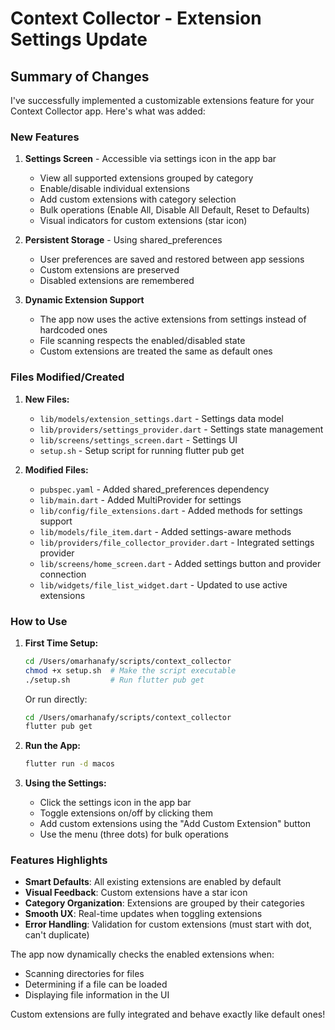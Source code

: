 # Context Collector - Extension Settings Update

## Summary of Changes

I've successfully implemented a customizable extensions feature for your Context Collector app. Here's what was added:

### New Features

1. **Settings Screen** - Accessible via settings icon in the app bar
   - View all supported extensions grouped by category
   - Enable/disable individual extensions
   - Add custom extensions with category selection
   - Bulk operations (Enable All, Disable All Default, Reset to Defaults)
   - Visual indicators for custom extensions (star icon)

2. **Persistent Storage** - Using shared_preferences
   - User preferences are saved and restored between app sessions
   - Custom extensions are preserved
   - Disabled extensions are remembered

3. **Dynamic Extension Support**
   - The app now uses the active extensions from settings instead of hardcoded ones
   - File scanning respects the enabled/disabled state
   - Custom extensions are treated the same as default ones

### Files Modified/Created

1. **New Files:**
   - `lib/models/extension_settings.dart` - Settings data model
   - `lib/providers/settings_provider.dart` - Settings state management
   - `lib/screens/settings_screen.dart` - Settings UI
   - `setup.sh` - Setup script for running flutter pub get

2. **Modified Files:**
   - `pubspec.yaml` - Added shared_preferences dependency
   - `lib/main.dart` - Added MultiProvider for settings
   - `lib/config/file_extensions.dart` - Added methods for settings support
   - `lib/models/file_item.dart` - Added settings-aware methods
   - `lib/providers/file_collector_provider.dart` - Integrated settings provider
   - `lib/screens/home_screen.dart` - Added settings button and provider connection
   - `lib/widgets/file_list_widget.dart` - Updated to use active extensions

### How to Use

1. **First Time Setup:**
   ```bash
   cd /Users/omarhanafy/scripts/context_collector
   chmod +x setup.sh  # Make the script executable
   ./setup.sh         # Run flutter pub get
   ```
   
   Or run directly:
   ```bash
   cd /Users/omarhanafy/scripts/context_collector
   flutter pub get
   ```

2. **Run the App:**
   ```bash
   flutter run -d macos
   ```

3. **Using the Settings:**
   - Click the settings icon in the app bar
   - Toggle extensions on/off by clicking them
   - Add custom extensions using the "Add Custom Extension" button
   - Use the menu (three dots) for bulk operations

### Features Highlights

- **Smart Defaults**: All existing extensions are enabled by default
- **Visual Feedback**: Custom extensions have a star icon
- **Category Organization**: Extensions are grouped by their categories
- **Smooth UX**: Real-time updates when toggling extensions
- **Error Handling**: Validation for custom extensions (must start with dot, can't duplicate)

The app now dynamically checks the enabled extensions when:
- Scanning directories for files
- Determining if a file can be loaded
- Displaying file information in the UI

Custom extensions are fully integrated and behave exactly like default ones!
